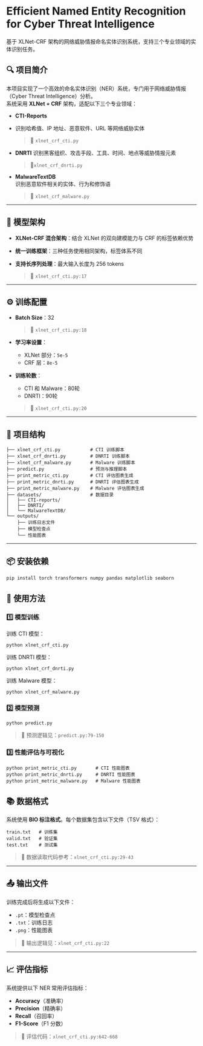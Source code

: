 # Efficient Named Entity Recognition for Cyber Threat Intelligence

基于 XLNet-CRF 架构的网络威胁情报命名实体识别系统，支持三个专业领域的实体识别任务。

## 🔍 项目简介

本项目实现了一个高效的命名实体识别（NER）系统，专门用于网络威胁情报（Cyber Threat Intelligence）分析。  
系统采用 **XLNet + CRF** 架构，适配以下三个专业领域：

- **CTI-Reports**

- 识别哈希值、IP 地址、恶意软件、URL 等网络威胁实体  

  > 📄 `xlnet_crf_cti.py`

- **DNRTI**
  识别黑客组织、攻击手段、工具、时间、地点等威胁情报元素  

  > 📄`xlnet_crf_dnrti.py`

- **MalwareTextDB**  
  识别恶意软件相关的实体、行为和修饰语  

  > 📄 `xlnet_crf_malware.py`

---

## 🧠 模型架构

- **XLNet-CRF 混合架构**：结合 XLNet 的双向建模能力与 CRF 的标签依赖优势  

- **统一训练框架**：三种任务使用相同架构，标签体系不同  

- **支持长序列处理**：最大输入长度为 256 tokens  

  > 📄 `xlnet_crf_cti.py:17`

---

## ⚙️ 训练配置

- **Batch Size**：32  

  > 📄 `xlnet_crf_cti.py:18`

- **学习率设置**：

  - XLNet 部分：`5e-5`
  - CRF 层：`8e-5`

- **训练轮数**：

  - CTI 和 Malware：80轮
  - DNRTI：90轮  

  > 📄 `xlnet_crf_cti.py:20`

---



## 📁 项目结构

```text
├── xlnet_crf_cti.py           # CTI 训练脚本
├── xlnet_crf_dnrti.py         # DNRTI 训练脚本
├── xlnet_crf_malware.py       # Malware 训练脚本
├── predict.py                 # 预测与推理脚本
├── print_metric_cti.py        # CTI 评估图表生成
├── print_metric_dnrti.py      # DNRTI 评估图表生成
├── print_metric_malware.py    # Malware 评估图表生成
├── datasets/                  # 数据目录
│   ├── CTI-reports/
│   ├── DNRTI/
│   └── MalwareTextDB/
└── outputs/
    ├── 训练日志文件
    ├── 模型检查点
    └── 性能图表

```
---

## 📦 安装依赖

```bash
pip install torch transformers numpy pandas matplotlib seaborn
```

## 🚀 使用方法

### 1️⃣ 模型训练

训练 CTI 模型：

```
python xlnet_crf_cti.py
```

训练 DNRTI 模型：

```
python xlnet_crf_dnrti.py
```

训练 Malware 模型：

```
python xlnet_crf_malware.py
```

### 2️⃣ 模型预测

```
python predict.py
```

> 📄 预测逻辑见：`predict.py:79-150`

### 3️⃣ 性能评估与可视化

```
python print_metric_cti.py       # CTI 性能图表  
python print_metric_dnrti.py     # DNRTI 性能图表  
python print_metric_malware.py   # Malware 性能图表
```

## 📚 数据格式

系统使用 **BIO 标注格式**。每个数据集包含以下文件（TSV 格式）：

```
train.txt   # 训练集
valid.txt   # 验证集
test.txt    # 测试集
```

> 📄 数据读取代码参考：`xlnet_crf_cti.py:29-43`

------

## 📤 输出文件

训练完成后将生成以下文件：

- `.pt`：模型检查点
- `.txt`：训练日志
- `.png`：性能图表

> 📄 输出逻辑见：`xlnet_crf_cti.py:22`

------

## 📈 评估指标

系统提供以下 NER 常用评估指标：

- **Accuracy**（准确率）
- **Precision**（精确率）
- **Recall**（召回率）
- **F1-Score**（F1 分数）

> 📄 评估代码：`xlnet_crf_cti.py:642-668`
